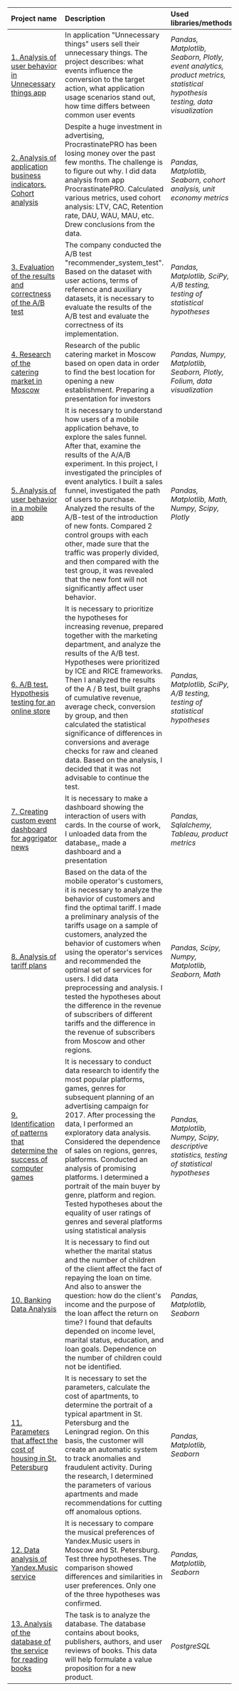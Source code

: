 | Project name | Description | Used libraries/methods | 
| :---------------------- | :---------------------- | :---------------------- |
| [1. Analysis of user behavior in Unnecessary things app](01.%20Analysis%20of%20user%20behavior%20in%20app%20Unnecessary%20things)| In application "Unnecessary things" users sell their unnecessary things. The project describes: what events influence the conversion to the target action,  what application usage scenarios stand out,  how time differs between common user events |*Pandas, Matplotlib, Seaborn, Plotly, event analytics, product metrics,  statistical hypothesis testing, data visualization* |
| [2. Analysis of application business indicators. Сohort analysis](02.%20Analysis%20of%20application%20business%20indicators.%20Сohort%20analysis)| Despite a huge investment in advertising, ProcrastinatePRO has been losing money over the past few months. The challenge is to figure out why. I did data analysis from app ProcrastinatePRO. Calculated various metrics, used cohort analysis: LTV, CAC, Retention rate, DAU, WAU, MAU, etc. Drew conclusions from the data. | *Pandas, Matplotlib, Seaborn, cohort analysis, unit economy metrics* |
| [3. Evaluation of the results and correctness of the A/B test](03.%20Evaluation%20of%20the%20results%20and%20correctness%20of%20the%20AB%20test)| The company conducted the A/B test "recommender_system_test". Based on the dataset with user actions, terms of reference and auxiliary datasets, it is necessary to evaluate the results of the A/B test and evaluate the correctness of its implementation. |*Pandas, Matplotlib, SciPy, A/B testing, testing of statistical hypotheses* |
| [4. Research of the catering market in Moscow](04.%20Research%20of%20the%20catering%20market%20in%20Moscow) | Research of the public catering market in Moscow based on open data in order to find the best location for opening a new establishment. Preparing a presentation for investors | *Pandas, Numpy, Matplotlib, Seaborn, Plotly, Folium, data visualization* |
| [5. Analysis of user behavior in a mobile app](05.%20Analysis%20of%20user%20behavior%20in%20a%20mobile%20app) | It is necessary to understand how users of a mobile application behave, to explore the sales funnel. After that, examine the results of the A/A/B experiment. In this project, I investigated the principles of event analytics. I built a sales funnel, investigated the path of users to purchase. Analyzed the results of the A/B-test of the introduction of new fonts. Compared 2 control groups with each other, made sure that the traffic was properly divided, and then compared with the test group, it was revealed that the new font will not significantly affect user behavior.| *Pandas, Matplotlib, Math, Numpy, Scipy, Plotly* |
| [6. A/B test. Hypothesis testing for an online store](06.%20AB%20test.%20Hypothesis%20testing%20for%20an%20online%20store) |  It is necessary to prioritize the hypotheses for increasing revenue, prepared together with the marketing department, and analyze the results of the A/B test. Hypotheses were prioritized by ICE and RICE frameworks. Then I analyzed the results of the A / B test, built graphs of cumulative revenue, average check, conversion by group, and then calculated the statistical significance of differences in conversions and average checks for raw and cleaned data. Based on the analysis, I decided that it was not advisable to continue the test. |*Pandas, Matplotlib, SciPy, A/B testing, testing of statistical hypotheses* |
| [7. Creating custom event dashboard for aggrigator news](07.%20Creating%20custom%20event%20dashboard%20for%20aggrigator%20news) | It is necessary to make a dashboard showing the interaction of users with cards. In the course of work, I unloaded data from the database,, made a dashboard and a presentation  | *Pandas, Sqlalchemy, Tableau, product metrics* |
| [8. Analysis of tariff plans](08.%20Analysis%20of%20tariff%20plans) | Based on the data of the mobile operator's customers, it is necessary to analyze the behavior of customers and find the optimal tariff. I made a preliminary analysis of the tariffs usage on a sample of customers, analyzed the behavior of customers when using the operator's services and recommended the optimal set of services for users. I did data preprocessing and analysis. I tested the hypotheses about the difference in the revenue of subscribers of different tariffs and the difference in the revenue of subscribers from Moscow and other regions. | *Pandas, Scipy, Numpy, Matplotlib, Seaborn, Math* | 
| [9. Identification of patterns that determine the success of computer games](09.%20Identification%20of%20patterns%20that%20determine%20the%20success%20of%20computer%20games) | It is necessary to conduct data research to identify the most popular platforms, games, genres for subsequent planning of an advertising campaign for 2017. After processing the data, I performed an exploratory data analysis. Considered the dependence of sales on regions, genres, platforms. Conducted an analysis of promising platforms. I determined a portrait of the main buyer by genre, platform and region. Tested hypotheses about the equality of user ratings of genres and several platforms using statistical analysis | *Pandas, Matplotlib, Numpy, Scipy, descriptive statistics, testing of statistical hypotheses* |
| [10. Banking Data Analysis](10.%20Banking%20Data%20Analysis) | It is necessary to find out whether the marital status and the number of children of the client affect the fact of repaying the loan on time. And also to answer the question: how do the client's income and the purpose of the loan affect the return on time? I found that defaults depended on income level, marital status, education, and loan goals. Dependence on the number of children could not be identified. | *Pandas, Matplotlib, Seaborn* |
| [11. Parameters that affect the cost of housing in St. Petersburg](11.%20Parameters%20that%20affect%20the%20cost%20of%20housing%20in%20St.%20Petersburg) | It is necessary to set the parameters, calculate the cost of apartments, to determine the portrait of a typical apartment in St. Petersburg and the Leningrad region. On this basis, the customer will create an automatic system to track anomalies and fraudulent activity. During the research, I determined the parameters of various apartments and made recommendations for cutting off anomalous options. | *Pandas, Matplotlib, Seaborn* |
| [12. Data analysis of Yandex.Music service](12.%20Data%20analysis%20of%20Yandex.Music%20service) | It is necessary to compare the musical preferences of Yandex.Music users in Moscow and St. Petersburg. Test three hypotheses. The comparison showed differences and similarities in user preferences. Only one of the three hypotheses was confirmed. | *Pandas, Matplotlib, Seaborn* |
| [13. Analysis of the database of the service for reading books](13.%20Analysis%20of%20the%20database%20of%20the%20service%20for%20reading%20books%20) | The task is to analyze the database. The database contains about books, publishers, authors, and user reviews of books. This data will help formulate a value proposition for a new product. | *PostgreSQL* |
